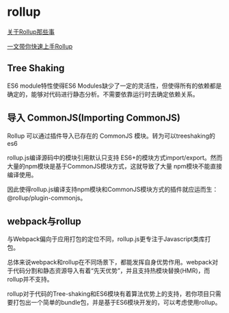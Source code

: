 # rollup

[关于Rollup那些事](https://juejin.cn/post/6844903596970999815)

[一文带你快速上手Rollup](https://juejin.cn/post/6869551115420041229)

## Tree Shaking

ES6 module特性使得ES6 Modules缺少了一定的灵活性，但使得所有的依赖都是确定的，能够对代码进行静态分析。不需要依靠运行时去确定依赖关系。

## 导入 CommonJS(Importing CommonJS)

Rollup 可以通过插件导入已存在的 CommonJS 模块。转为可以treeshaking的es6

rollup.js编译源码中的模块引用默认只支持 ES6+的模块方式import/export。然而大量的npm模块是基于CommonJS模块方式，这就导致了大量 npm模块不能直接编译使用。

因此使得rollup.js编译支持npm模块和CommonJS模块方式的插件就应运而生：@rollup/plugin-commonjs。

## webpack与rollup

与Webpack偏向于应用打包的定位不同，rollup.js更专注于Javascript类库打包。

总体来说webpack和rollup在不同场景下，都能发挥自身优势作用。webpack对于代码分割和静态资源导入有着“先天优势”，并且支持热模块替换(HMR)，而rollup并不支持。

rollup对于代码的Tree-shaking和ES6模块有着算法优势上的支持，若你项目只需要打包出一个简单的bundle包，并是基于ES6模块开发的，可以考虑使用rollup。

